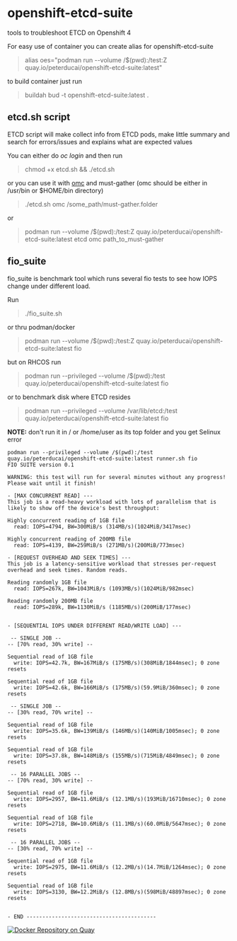 # openshift-etcd-suite

tools to troubleshoot ETCD on Openshift 4

For easy use of container you can create alias for openshift-etcd-suite

> alias oes="podman run --volume /$(pwd):/test:Z quay.io/peterducai/openshift-etcd-suite:latest"

to build container just run

> buildah bud -t openshift-etcd-suite:latest .

## etcd.sh script

ETCD script will make collect info from ETCD pods, make little summary and search for errors/issues and explains what are expected values

You can either do *oc login* and then run

> chmod +x etcd.sh && ./etcd.sh

or you can use it with [omc](https://github.com/gmeghnag/omc) and must-gather (omc should be either in /usr/bin or $HOME/bin directory)

> ./etcd.sh omc /some_path/must-gather.folder

or 

> podman run --volume /$(pwd):/test:Z quay.io/peterducai/openshift-etcd-suite:latest etcd omc path_to_must-gather

## fio_suite

fio_suite is benchmark tool which runs several fio tests to see how IOPS change under different load.

Run

> ./fio_suite.sh

or thru podman/docker

> podman run --volume /$(pwd):/test:Z quay.io/peterducai/openshift-etcd-suite:latest fio

but on RHCOS run

> podman run --privileged --volume /$(pwd):/test quay.io/peterducai/openshift-etcd-suite:latest fio

or to benchmark disk where ETCD resides

> podman run --privileged --volume /var/lib/etcd:/test quay.io/peterducai/openshift-etcd-suite:latest fio

**NOTE:** don't run it in / or /home/user as its top folder and you get Selinux error

```
podman run --privileged --volume /$(pwd):/test quay.io/peterducai/openshift-etcd-suite:latest runner.sh fio
FIO SUITE version 0.1
 
WARNING: this test will run for several minutes without any progress! Please wait until it finish!
 
- [MAX CONCURRENT READ] ---
This job is a read-heavy workload with lots of parallelism that is likely to show off the device's best throughput:
 
Highly concurrent reading of 1GB file 
  read: IOPS=4794, BW=300MiB/s (314MB/s)(1024MiB/3417msec)
 
Highly concurrent reading of 200MB file 
  read: IOPS=4139, BW=259MiB/s (271MB/s)(200MiB/773msec)
 
- [REQUEST OVERHEAD AND SEEK TIMES] ---
This job is a latency-sensitive workload that stresses per-request overhead and seek times. Random reads.
 
Reading randomly 1GB file 
  read: IOPS=267k, BW=1043MiB/s (1093MB/s)(1024MiB/982msec)
 
Reading randomly 200MB file 
  read: IOPS=289k, BW=1130MiB/s (1185MB/s)(200MiB/177msec)
 
 
- [SEQUENTIAL IOPS UNDER DIFFERENT READ/WRITE LOAD] ---
 
 -- SINGLE JOB -- 
-- [70% read, 30% write] --
 
Sequential read of 1GB file 
  write: IOPS=42.7k, BW=167MiB/s (175MB/s)(308MiB/1844msec); 0 zone resets
 
Sequential read of 1GB file 
  write: IOPS=42.6k, BW=166MiB/s (175MB/s)(59.9MiB/360msec); 0 zone resets
 
 -- SINGLE JOB -- 
-- [30% read, 70% write] --
 
Sequential read of 1GB file 
  write: IOPS=35.6k, BW=139MiB/s (146MB/s)(140MiB/1005msec); 0 zone resets
 
Sequential read of 1GB file 
  write: IOPS=37.8k, BW=148MiB/s (155MB/s)(715MiB/4849msec); 0 zone resets
 
 -- 16 PARALLEL JOBS -- 
-- [70% read, 30% write] --
 
Sequential read of 1GB file 
  write: IOPS=2957, BW=11.6MiB/s (12.1MB/s)(193MiB/16710msec); 0 zone resets
 
Sequential read of 1GB file 
  write: IOPS=2718, BW=10.6MiB/s (11.1MB/s)(60.0MiB/5647msec); 0 zone resets
 
 -- 16 PARALLEL JOBS -- 
-- [30% read, 70% write] --
 
Sequential read of 1GB file 
  write: IOPS=2975, BW=11.6MiB/s (12.2MB/s)(14.7MiB/1264msec); 0 zone resets
 
Sequential read of 1GB file 
  write: IOPS=3130, BW=12.2MiB/s (12.8MB/s)(598MiB/48897msec); 0 zone resets
 
 
- END -----------------------------------------

```



[![Docker Repository on Quay](https://quay.io/repository/peterducai/openshift-etcd-suite/status "Docker Repository on Quay")](https://quay.io/repository/peterducai/openshift-etcd-suite)